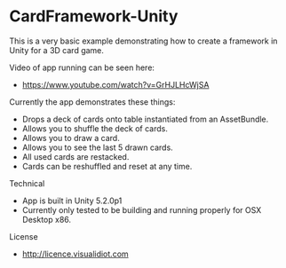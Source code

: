 # CardFramework-Unity

This is a very basic example demonstrating how to create a framework in Unity for a 3D card game.


Video of app running can be seen here:
- https://www.youtube.com/watch?v=GrHJLHcWjSA


Currently the app demonstrates these things:
- Drops a deck of cards onto table instantiated from an AssetBundle.
- Allows you to shuffle the deck of cards.
- Allows you to draw a card.
- Allows you to see the last 5 drawn cards.
- All used cards are restacked.
- Cards can be reshuffled and reset at any time.


Technical
- App is built in Unity 5.2.0p1
- Currently only tested to be building and running properly for OSX Desktop x86.

License
- http://licence.visualidiot.com
